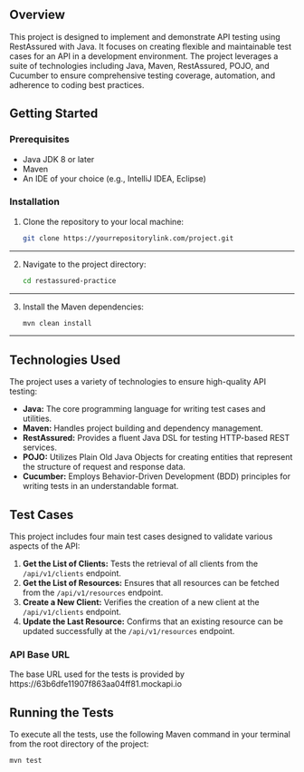 <!-- ABOUT THE PROJECT -->
## Overview

<p>This project is designed to implement and demonstrate API testing using RestAssured with Java. It focuses on creating flexible and maintainable test cases for an API in a development environment. The project leverages a suite of technologies including Java, Maven, RestAssured, POJO, and Cucumber to ensure comprehensive testing coverage, automation, and adherence to coding best practices.</p>

<!-- GETTING STARTED -->
## Getting Started

### Prerequisites

- Java JDK 8 or later
- Maven
- An IDE of your choice (e.g., IntelliJ IDEA, Eclipse)

### Installation

1. Clone the repository to your local machine:
   ```bash
   git clone https://yourrepositorylink.com/project.git
****

2. Navigate to the project directory:
   ```bash
   cd restassured-practice
****

3. Install the Maven dependencies:
   ```bash
   mvn clean install
****

<!-- TECHNOLOGIES USED -->
## Technologies Used

<p>The project uses a variety of technologies to ensure high-quality API testing:</p>

- **Java:** The core programming language for writing test cases and utilities.
- **Maven:** Handles project building and dependency management.
- **RestAssured:** Provides a fluent Java DSL for testing HTTP-based REST services.
- **POJO:** Utilizes Plain Old Java Objects for creating entities that represent the structure of request and response data.
- **Cucumber:** Employs Behavior-Driven Development (BDD) principles for writing tests in an understandable format.

<!-- TEST CASES -->
## Test Cases

<p>This project includes four main test cases designed to validate various aspects of the API:</p>

1. **Get the List of Clients:** Tests the retrieval of all clients from the `/api/v1/clients` endpoint.
2. **Get the List of Resources:** Ensures that all resources can be fetched from the `/api/v1/resources` endpoint.
3. **Create a New Client:** Verifies the creation of a new client at the `/api/v1/clients` endpoint.
4. **Update the Last Resource:** Confirms that an existing resource can be updated successfully at the `/api/v1/resources` endpoint.

### API Base URL

<p>The base URL used for the tests is provided by https://63b6dfe11907f863aa04ff81.mockapi.io</p>


<!-- RUNNING THE TESTS -->
## Running the Tests

<p>To execute all the tests, use the following Maven command in your terminal from the root directory of the project:</p>

```bash
mvn test
